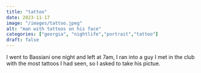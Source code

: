 ```yaml
---
title: "tattoo"
date: 2023-11-17
image: "/images/tattoo.jpeg"
alt: "man with tattoos on his face"
categories: ["georgia", "nightlife","portrait","tattoo"]
draft: false
---
```


I went to Bassiani one night and left at 7am, I ran into a guy I met in the club with the most tattoos I had seen, so I asked to take his pictue. 